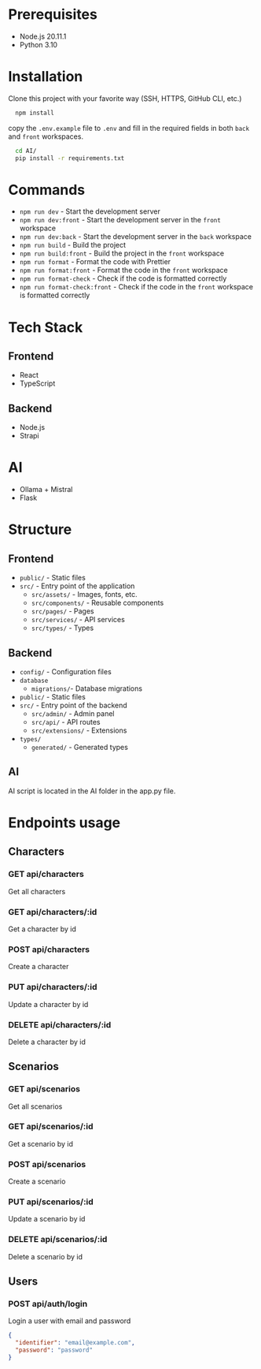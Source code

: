 # Prerequisites

- Node.js 20.11.1
- Python 3.10

# Installation

Clone this project with your favorite way (SSH, HTTPS, GitHub CLI, etc.)
```bash
  npm install
```
copy the `.env.example` file to `.env` and fill in the required fields in both `back` and `front` workspaces.

```bash
  cd AI/
  pip install -r requirements.txt
```

# Commands

- `npm run dev` - Start the development server
- `npm run dev:front` - Start the development server in the `front` workspace
- `npm run dev:back` - Start the development server in the `back` workspace
- `npm run build` - Build the project
- `npm run build:front` - Build the project in the `front` workspace
- `npm run format` - Format the code with Prettier
- `npm run format:front` - Format the code in the `front` workspace
- `npm run format-check` - Check if the code is formatted correctly
- `npm run format-check:front` - Check if the code in the `front` workspace is formatted correctly


# Tech Stack

## Frontend
- React
- TypeScript

## Backend
- Node.js
- Strapi

# AI
- Ollama + Mistral
- Flask

# Structure

## Frontend
- `public/` - Static files
- `src/` - Entry point of the application
  - `src/assets/` - Images, fonts, etc.
  - `src/components/` - Reusable components
  - `src/pages/` - Pages
  - `src/services/` - API services
  - `src/types/` - Types


## Backend

- `config/` - Configuration files
- `database`
  - `migrations/`- Database migrations
- `public/` - Static files
- `src/` - Entry point of the backend
  - `src/admin/` - Admin panel
  - `src/api/` - API routes
  - `src/extensions/` - Extensions
- `types/`
  - `generated/` - Generated types

## AI

AI script is located in the AI folder in the app.py file.


# Endpoints usage

## Characters

### GET api/characters
Get all characters

### GET api/characters/:id
Get a character by id

### POST api/characters
Create a character

### PUT api/characters/:id
Update a character by id

### DELETE api/characters/:id
Delete a character by id

## Scenarios

### GET api/scenarios
Get all scenarios

### GET api/scenarios/:id
Get a scenario by id

### POST api/scenarios
Create a scenario

### PUT api/scenarios/:id
Update a scenario by id

### DELETE api/scenarios/:id
Delete a scenario by id


## Users

### POST api/auth/login
Login a user with email and password
```json
{
  "identifier": "email@example.com",
  "password": "password"
}
```